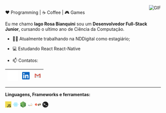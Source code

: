 <img align="right" alt="GIF" src="https://i.pinimg.com/originals/e4/26/70/e426702edf874b181aced1e2fa5c6cde.gif" />


:heart: Programming | :coffee: Coffee | 🎮 Games

Eu me chamo **Iago Rosa Bianquini** sou um **Desenvolvedor Full-Stack Junior**, cursando o ultimo ano de Ciência da Computação. 

- 👨‍💻 Atualmente trabalhando na NDDigital como estagiário;

- 💻 Estudando React React-Native



- 📫 Contatos:

| [<img src="https://raw.githubusercontent.com/Delta456/Delta456/master/img/github.png" alt="github logo" width="34">](https://github.com/bianquini) |  [<img src="https://github.com/Amchuz/Amchuz/blob/master/linkedin.jpeg" alt="linkedin logo" width="24">](https://www.linkedin.com/in/iago-b-4870b9119/) |  [<img src="https://github.com/Amchuz/Amchuz/blob/master/gmail.jpeg" alt="gmail logo" width="24">](iagobianquini@gmail.com)
|---|---|---|

----

**Linguagens, Frameworks e ferramentas:**  

<code><img height="20" src="https://raw.githubusercontent.com/github/explore/80688e429a7d4ef2fca1e82350fe8e3517d3494d/topics/javascript/javascript.png"></code>
<code><img height="20" src="https://raw.githubusercontent.com/github/explore/80688e429a7d4ef2fca1e82350fe8e3517d3494d/topics/react/react.png"></code>
<code><img height="20" src="https://raw.githubusercontent.com/github/explore/80688e429a7d4ef2fca1e82350fe8e3517d3494d/topics/nodejs/nodejs.png"></code>
<code><img height="20" src="https://raw.githubusercontent.com/github/explore/80688e429a7d4ef2fca1e82350fe8e3517d3494d/topics/mysql/mysql.png"></code>
<code><img height="20" src="https://raw.githubusercontent.com/github/explore/80688e429a7d4ef2fca1e82350fe8e3517d3494d/topics/git/git.png"></code>
<code><img height="20" src="https://raw.githubusercontent.com/github/explore/80688e429a7d4ef2fca1e82350fe8e3517d3494d/topics/terminal/terminal.png"></code>
